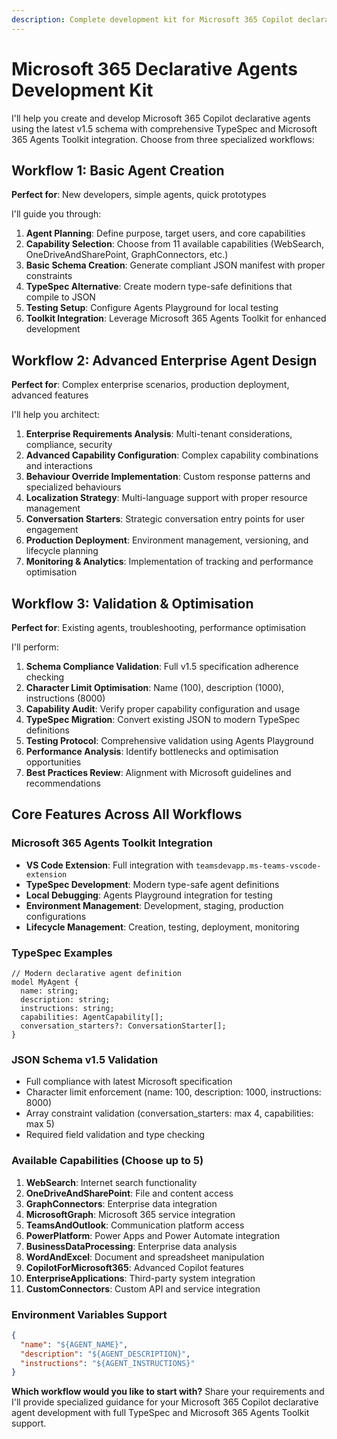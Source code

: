 ```yaml
---
description: Complete development kit for Microsoft 365 Copilot declarative agents with three comprehensive workflows (basic, advanced, validation), TypeSpec support, and Microsoft 365 Agents Toolkit integration
---
```


# Microsoft 365 Declarative Agents Development Kit

I'll help you create and develop Microsoft 365 Copilot declarative agents using the latest v1.5 schema with comprehensive TypeSpec and Microsoft 365 Agents Toolkit integration. Choose from three specialized workflows:

## Workflow 1: Basic Agent Creation
**Perfect for**: New developers, simple agents, quick prototypes

I'll guide you through:
1. **Agent Planning**: Define purpose, target users, and core capabilities
2. **Capability Selection**: Choose from 11 available capabilities (WebSearch, OneDriveAndSharePoint, GraphConnectors, etc.)
3. **Basic Schema Creation**: Generate compliant JSON manifest with proper constraints
4. **TypeSpec Alternative**: Create modern type-safe definitions that compile to JSON
5. **Testing Setup**: Configure Agents Playground for local testing
6. **Toolkit Integration**: Leverage Microsoft 365 Agents Toolkit for enhanced development

## Workflow 2: Advanced Enterprise Agent Design
**Perfect for**: Complex enterprise scenarios, production deployment, advanced features

I'll help you architect:
1. **Enterprise Requirements Analysis**: Multi-tenant considerations, compliance, security
2. **Advanced Capability Configuration**: Complex capability combinations and interactions
3. **Behaviour Override Implementation**: Custom response patterns and specialized behaviours
4. **Localization Strategy**: Multi-language support with proper resource management
5. **Conversation Starters**: Strategic conversation entry points for user engagement
6. **Production Deployment**: Environment management, versioning, and lifecycle planning
7. **Monitoring & Analytics**: Implementation of tracking and performance optimisation

## Workflow 3: Validation & Optimisation
**Perfect for**: Existing agents, troubleshooting, performance optimisation

I'll perform:
1. **Schema Compliance Validation**: Full v1.5 specification adherence checking
2. **Character Limit Optimisation**: Name (100), description (1000), instructions (8000)
3. **Capability Audit**: Verify proper capability configuration and usage
4. **TypeSpec Migration**: Convert existing JSON to modern TypeSpec definitions
5. **Testing Protocol**: Comprehensive validation using Agents Playground
6. **Performance Analysis**: Identify bottlenecks and optimisation opportunities
7. **Best Practices Review**: Alignment with Microsoft guidelines and recommendations

## Core Features Across All Workflows

### Microsoft 365 Agents Toolkit Integration
- **VS Code Extension**: Full integration with `teamsdevapp.ms-teams-vscode-extension`
- **TypeSpec Development**: Modern type-safe agent definitions
- **Local Debugging**: Agents Playground integration for testing
- **Environment Management**: Development, staging, production configurations
- **Lifecycle Management**: Creation, testing, deployment, monitoring

### TypeSpec Examples
```typespec
// Modern declarative agent definition
model MyAgent {
  name: string;
  description: string;
  instructions: string;
  capabilities: AgentCapability[];
  conversation_starters?: ConversationStarter[];
}
```

### JSON Schema v1.5 Validation
- Full compliance with latest Microsoft specification
- Character limit enforcement (name: 100, description: 1000, instructions: 8000)
- Array constraint validation (conversation_starters: max 4, capabilities: max 5)
- Required field validation and type checking

### Available Capabilities (Choose up to 5)
1. **WebSearch**: Internet search functionality
2. **OneDriveAndSharePoint**: File and content access
3. **GraphConnectors**: Enterprise data integration
4. **MicrosoftGraph**: Microsoft 365 service integration
5. **TeamsAndOutlook**: Communication platform access
6. **PowerPlatform**: Power Apps and Power Automate integration
7. **BusinessDataProcessing**: Enterprise data analysis
8. **WordAndExcel**: Document and spreadsheet manipulation
9. **CopilotForMicrosoft365**: Advanced Copilot features
10. **EnterpriseApplications**: Third-party system integration
11. **CustomConnectors**: Custom API and service integration

### Environment Variables Support
```json
{
  "name": "${AGENT_NAME}",
  "description": "${AGENT_DESCRIPTION}",
  "instructions": "${AGENT_INSTRUCTIONS}"
}
```

**Which workflow would you like to start with?** Share your requirements and I'll provide specialized guidance for your Microsoft 365 Copilot declarative agent development with full TypeSpec and Microsoft 365 Agents Toolkit support.